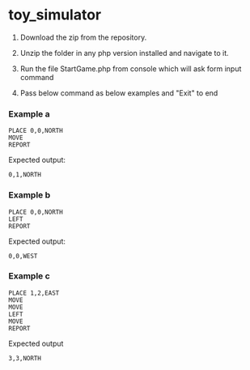 # toy_simulator

1) Download the zip from the repository.

2) Unzip the folder in any php version installed and navigate to it.

3) Run the file StartGame.php from console which will ask form input command 

4) Pass below command as below examples and "Exit" to end 

### Example a

    PLACE 0,0,NORTH
    MOVE
    REPORT

Expected output:

    0,1,NORTH

### Example b

    PLACE 0,0,NORTH
    LEFT
    REPORT

Expected output:

    0,0,WEST

### Example c

    PLACE 1,2,EAST
    MOVE
    MOVE
    LEFT
    MOVE
    REPORT

Expected output

    3,3,NORTH
